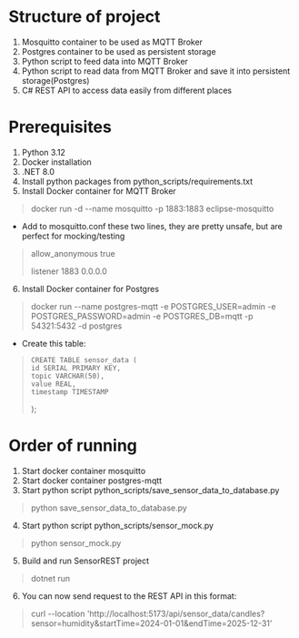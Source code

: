 # Structure of project
1. Mosquitto container to be used as MQTT Broker
2. Postgres container to be used as persistent storage
3. Python script to feed data into MQTT Broker
4. Python script to read data from MQTT Broker and save it into persistent storage(Postgres)
5. C# REST API to access data easily from different places

# Prerequisites

1. Python 3.12
2. Docker installation
3. .NET 8.0
4. Install python packages from python_scripts/requirements.txt
5. Install Docker container for MQTT Broker
> docker run -d --name mosquitto -p 1883:1883 eclipse-mosquitto
  - Add to mosquitto.conf these two lines, they are pretty unsafe, but are perfect for mocking/testing
>  allow_anonymous true
> 
>  listener 1883 0.0.0.0
6. Install Docker container for Postgres
> docker run --name postgres-mqtt -e POSTGRES_USER=admin -e POSTGRES_PASSWORD=admin -e POSTGRES_DB=mqtt -p 54321:5432 -d postgres
- Create this table:
>     CREATE TABLE sensor_data (
>     id SERIAL PRIMARY KEY,
>     topic VARCHAR(50),
>     value REAL,
>     timestamp TIMESTAMP
> );

# Order of running

1. Start docker container mosquitto
2. Start docker container postgres-mqtt
3. Start python script python_scripts/save_sensor_data_to_database.py
> python save_sensor_data_to_database.py
4. Start python script python_scripts/sensor_mock.py
> python sensor_mock.py
5. Build and run SensorREST project
> dotnet run
6. You can now send request to the REST API in this format:
> curl --location 'http://localhost:5173/api/sensor_data/candles?sensor=humidity&startTime=2024-01-01&endTime=2025-12-31'